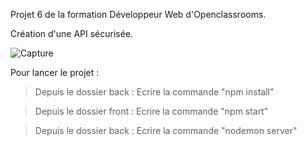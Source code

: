 Projet 6 de la formation Développeur Web d'Openclassrooms.

Création d'une API sécurisée.

![Capture](https://user-images.githubusercontent.com/82090592/147764854-9e9ee295-4af7-446a-a716-1c17aab0016f.PNG)

Pour lancer le projet :

> Depuis le dossier back : Ecrire la commande "npm install"

> Depuis le dossier front : Ecrire la commande "npm start"

> Depuis le dossier back : Ecrire la commande "nodemon server"
